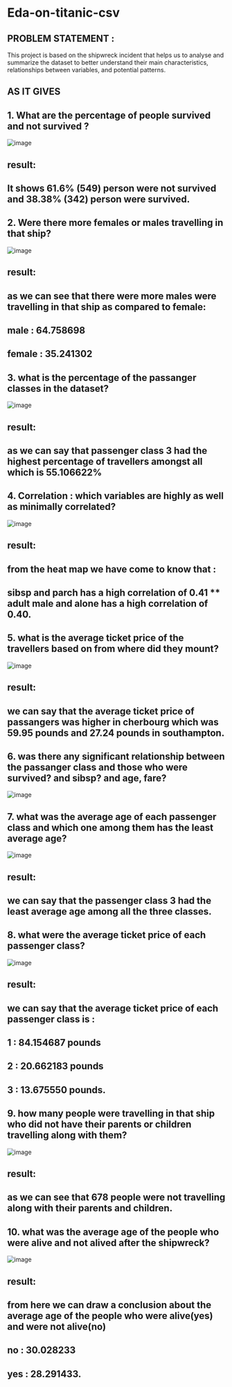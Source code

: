 # Eda-on-titanic-csv
## PROBLEM STATEMENT :
This project is based on the shipwreck incident that helps us to analyse and summarize the dataset to better understand their main characteristics, 
relationships between variables, and potential patterns.
## AS IT GIVES 
## 1. What are the percentage of people survived and not survived ?
![image](https://github.com/sshreyaa05/Eda-on-titanic-csv/assets/132264752/055f5be0-9b55-40d9-8684-6357a0a80fff)
## result:
## It shows 61.6% (549) person were not survived and 38.38% (342) person were survived.
## 2. Were there more females or males travelling in that ship?
![image](https://github.com/sshreyaa05/Eda-on-titanic-csv/assets/132264752/99aec708-9dd5-4d7c-b295-cc5dd6a40509)
## result:
## as we can see that there were more males were travelling in that ship as compared to female:
## male : 64.758698
## female : 35.241302
## 3. what is the percentage of the passanger classes in the dataset?
![image](https://github.com/sshreyaa05/Eda-on-titanic-csv/assets/132264752/294f4d4d-f002-4da4-97b0-db1982429148)
## result:
## as we can say that passenger class 3 had the highest percentage of travellers amongst all which is 55.106622%
## 4. Correlation : which variables are highly as well as minimally correlated?
![image](https://github.com/sshreyaa05/Eda-on-titanic-csv/assets/132264752/68b996a2-b442-41fa-a2a6-4eadd0603410)
## result:
## from the heat map we have come to know that :
## sibsp and parch has a high correlation of 0.41 ** adult male and alone has a high correlation of 0.40.
## 5. what is the average ticket price of the travellers based on from where did they mount?
![image](https://github.com/sshreyaa05/Eda-on-titanic-csv/assets/132264752/a70e549a-46ae-4db9-b3ce-35b337a592e5)
## result:
## we can say that the average ticket price of passangers was higher in cherbourg which was 59.95 pounds and 27.24 pounds in southampton.
## 6. was there any significant relationship between the passanger class and those who were survived? and sibsp? and age, fare?
![image](https://github.com/sshreyaa05/Eda-on-titanic-csv/assets/132264752/bd3a51e4-376e-44d3-afff-5cc9e9bd7e8f)
## 7. what was the average age of each passenger class and which one among them has the least average age?
![image](https://github.com/sshreyaa05/Eda-on-titanic-csv/assets/132264752/07aab280-dd20-42f9-8195-a87fbab62e28)
## result:
## we can say that the passenger class 3 had the least average age among all the three classes.
## 8.  what were the average ticket price of each passenger class?
![image](https://github.com/sshreyaa05/Eda-on-titanic-csv/assets/132264752/8726e4bb-0f69-41cb-abf7-a5ba28a8b69d)
## result:
## we can say that the average ticket price of each passenger class is :
## 1 : 84.154687 pounds
## 2 : 20.662183 pounds
## 3 : 13.675550 pounds.
## 9.  how many people were travelling in that ship who did not have their parents or children travelling along with them?
![image](https://github.com/sshreyaa05/Eda-on-titanic-csv/assets/132264752/74aa3ce7-d975-415e-95b7-12e192002a31)
## result:
## as we can see that 678 people were not travelling along with their parents and children.
## 10. what was the average age of the people who were alive and not alived after the shipwreck?
![image](https://github.com/sshreyaa05/Eda-on-titanic-csv/assets/132264752/ea236080-12a1-4735-acb1-d4a08a5a383e)
## result:
## from here we can draw a conclusion about the average age of the people who were alive(yes) and were not alive(no)
## no : 30.028233
## yes : 28.291433.











